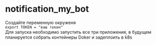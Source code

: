 # notification_my_bot

Создайте переменную окруженя  
``` export TOKEN = "ваш токен" ```  
Для запуска необходимо запустить все три приложения, в будущем планируется собрать контейнеры Doker и задеплоить в k8s
